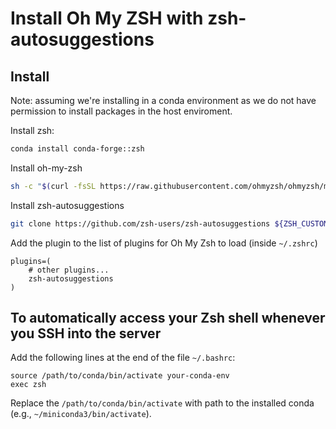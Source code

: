 # Install Oh My ZSH with zsh-autosuggestions

## Install

Note: assuming we're installing in a conda environment as we do not have permission to install packages in the host enviroment.

Install zsh:
```bash
conda install conda-forge::zsh
```

Install oh-my-zsh
```bash
sh -c "$(curl -fsSL https://raw.githubusercontent.com/ohmyzsh/ohmyzsh/master/tools/install.sh)"
```

Install zsh-autosuggestions
```bash
git clone https://github.com/zsh-users/zsh-autosuggestions ${ZSH_CUSTOM:-~/.oh-my-zsh/custom}/plugins/zsh-autosuggestions
```
Add the plugin to the list of plugins for Oh My Zsh to load (inside `~/.zshrc`)
```
plugins=( 
    # other plugins...
    zsh-autosuggestions
)
```

## To automatically access your Zsh shell whenever you SSH into the server

Add the following lines at the end of the file `~/.bashrc`:
```
source /path/to/conda/bin/activate your-conda-env
exec zsh
```
Replace the `/path/to/conda/bin/activate` with path to the installed conda (e.g., `~/miniconda3/bin/activate`).
